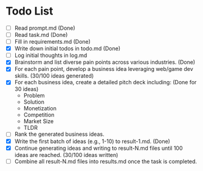 # Todo List

- [ ] Read prompt.md (Done)
- [ ] Read task.md (Done)
- [ ] Fill in requirements.md (Done)
- [x] Write down initial todos in todo.md (Done)
- [ ] Log initial thoughts in log.md
- [x] Brainstorm and list diverse pain points across various industries. (Done)
- [x] For each pain point, develop a business idea leveraging web/game dev skills. (30/100 ideas generated)
- [x] For each business idea, create a detailed pitch deck including: (Done for 30 ideas)
    - Problem
    - Solution
    - Monetization
    - Competition
    - Market Size
    - TLDR
- [ ] Rank the generated business ideas.
- [x] Write the first batch of ideas (e.g., 1-10) to result-1.md. (Done)
- [x] Continue generating ideas and writing to result-N.md files until 100 ideas are reached. (30/100 ideas written)
- [ ] Combine all result-N.md files into results.md once the task is completed.
